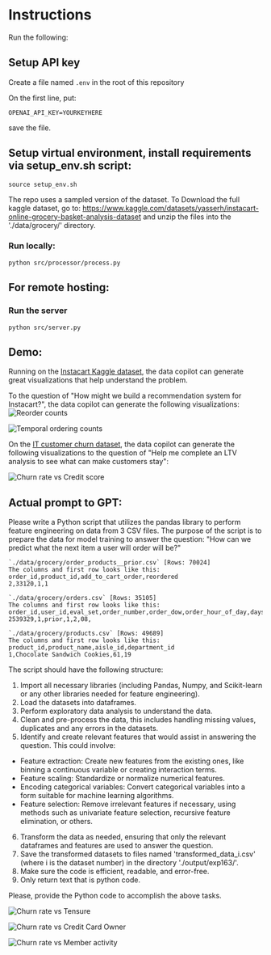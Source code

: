 # Instructions

Run the following:

## Setup API key
Create a file named `.env` in the root of this repository 

On the first line, put: 

```OPENAI_API_KEY=YOURKEYHERE```

save the file.

## Setup virtual environment, install requirements via setup_env.sh script:

```
source setup_env.sh
```

The repo uses a sampled version of the dataset. To Download the full kaggle dataset, go to:
https://www.kaggle.com/datasets/yasserh/instacart-online-grocery-basket-analysis-dataset
and unzip the files into the './data/grocery/' directory.

### Run locally:
```
python src/processor/process.py
```

## For remote hosting: 

### Run the server
```
python src/server.py
```


## Demo:
Running on the [Instacart Kaggle dataset](https://www.kaggle.com/c/instacart-market-basket-analysis/data), the data copilot can generate great visualizations that help understand the problem.

To the question of "How might we build a recommendation system for Instacart?", the data copilot can generate the following visualizations:
![Reorder counts](samples/reorder_count.png "Re order counts")

![Temporal ordering counts](samples/order_over_time.png "Orders over time")

On the [IT customer churn dataset](https://www.kaggle.com/datasets/blastchar/telco-customer-churn), the data copilot can generate the following visualizations to the question of "Help me complete an LTV analysis to see what can make customers stay":

![Churn rate vs Credit score](samples/churn_rate_1.png "Churn rate vs Credit score")

## Actual prompt to GPT:
Please write a Python script that utilizes the pandas library to perform feature engineering on data from 3 CSV files. The purpose of the script is to prepare the data for model training to answer the question:
"How can we predict what the next item a user will order will be?"

```
`./data/grocery/order_products__prior.csv` [Rows: 70024]
The columns and first row looks like this:
order_id,product_id,add_to_cart_order,reordered
2,33120,1,1

```
```
`./data/grocery/orders.csv` [Rows: 35105]
The columns and first row looks like this:
order_id,user_id,eval_set,order_number,order_dow,order_hour_of_day,days_since_prior_order
2539329,1,prior,1,2,08,

```
```
`./data/grocery/products.csv` [Rows: 49689]
The columns and first row looks like this:
product_id,product_name,aisle_id,department_id
1,Chocolate Sandwich Cookies,61,19

```


The script should have the following structure:

1. Import all necessary libraries (including Pandas, Numpy, and Scikit-learn or any other libraries needed for feature engineering).
2. Load the datasets into dataframes.
3. Perform exploratory data analysis to understand the data.
4. Clean and pre-process the data, this includes handling missing values, duplicates and any errors in the datasets.
5. Identify and create relevant features that would assist in answering the question. This could involve:
- Feature extraction: Create new features from the existing ones, like binning a continuous variable or creating interaction terms.
- Feature scaling: Standardize or normalize numerical features.
- Encoding categorical variables: Convert categorical variables into a form suitable for machine learning algorithms.
- Feature selection: Remove irrelevant features if necessary, using methods such as univariate feature selection, recursive feature elimination, or others.
6. Transform the data as needed, ensuring that only the relevant dataframes and features are used to answer the question.
7. Save the transformed datasets to files named 'transformed_data_i.csv' (where i is the dataset number) in the directory './output/exp163/'.
8. Make sure the code is efficient, readable, and error-free.
9. Only return text that is python code.

Please, provide the Python code to accomplish the above tasks.

![Churn rate vs Tensure](samples/churn_rate_2.png)

![Churn rate vs Credit Card Owner](samples/churn_rate_3.png)

![Churn rate vs Member activity](samples/churn_rate_4.png)
